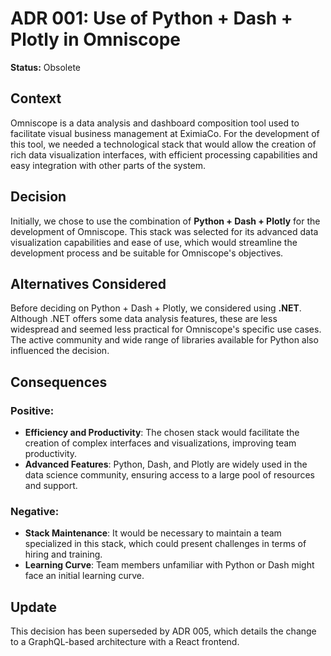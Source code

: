 # ADR 001: Use of Python + Dash + Plotly in Omniscope

**Status:** Obsolete

## Context
Omniscope is a data analysis and dashboard composition tool used to facilitate visual business management at EximiaCo. For the development of this tool, we needed a technological stack that would allow the creation of rich data visualization interfaces, with efficient processing capabilities and easy integration with other parts of the system.

## Decision
Initially, we chose to use the combination of **Python + Dash + Plotly** for the development of Omniscope. This stack was selected for its advanced data visualization capabilities and ease of use, which would streamline the development process and be suitable for Omniscope's objectives.

## Alternatives Considered
Before deciding on Python + Dash + Plotly, we considered using **.NET**. Although .NET offers some data analysis features, these are less widespread and seemed less practical for Omniscope's specific use cases. The active community and wide range of libraries available for Python also influenced the decision.

## Consequences
### Positive:
- **Efficiency and Productivity**: The chosen stack would facilitate the creation of complex interfaces and visualizations, improving team productivity.
- **Advanced Features**: Python, Dash, and Plotly are widely used in the data science community, ensuring access to a large pool of resources and support.
  
### Negative:
- **Stack Maintenance**: It would be necessary to maintain a team specialized in this stack, which could present challenges in terms of hiring and training.
- **Learning Curve**: Team members unfamiliar with Python or Dash might face an initial learning curve.

## Update
This decision has been superseded by ADR 005, which details the change to a GraphQL-based architecture with a React frontend.
